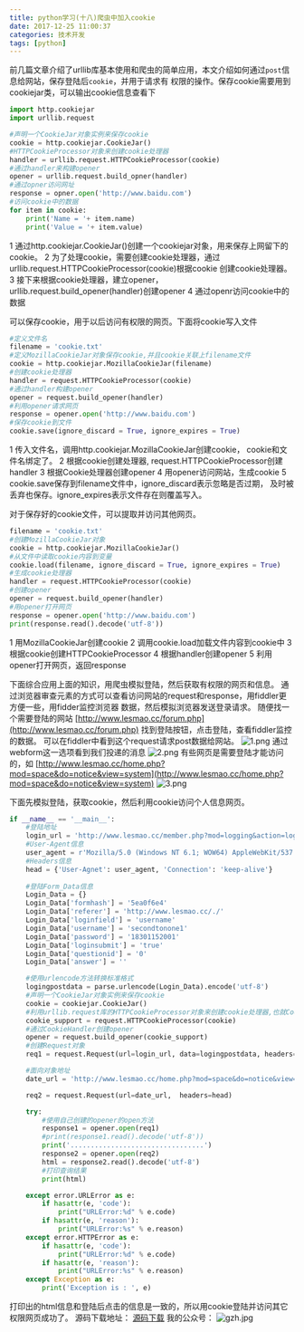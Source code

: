```yaml
---
title: python学习(十八)爬虫中加入cookie
date: 2017-12-25 11:00:37
categories: 技术开发
tags: [python]
---
```

前几篇文章介绍了urllib库基本使用和爬虫的简单应用，本文介绍如何通过`post`信息给网站，保存登陆后`cookie`，并用于请求有
权限的操作。保存cookie需要用到cookiejar类，可以输出cookie信息查看下
<!--more-->
``` python
import http.cookiejar
import urllib.request

#声明一个CookieJar对象实例来保存cookie
cookie = http.cookiejar.CookieJar()
#HTTPCookieProcessor对象来创建cookie处理器
handler = urllib.request.HTTPCookieProcessor(cookie)
#通过handler来构建opener
opener = urllib.request.build_opner(handler)
#通过opner访问网址
response = opner.open('http://www.baidu.com')
#访问cookie中的数据
for item in cookie:
	print('Name = '+ item.name)
	print('Value = '+ item.value)

```
1 通过http.cookiejar.CookieJar()创建一个cookiejar对象，用来保存上网留下的cookie。
2 为了处理cookie，需要创建cookie处理器，通过urllib.request.HTTPCookieProcessor(cookie)根据cookie
创建cookie处理器。
3 接下来根据cookie处理器，建立opener， urllib.request.build_opener(handler)创建opener
4 通过openr访问cookie中的数据

可以保存cookie，用于以后访问有权限的网页。下面将cookie写入文件
``` python
#定义文件名
filename = 'cookie.txt'
#定义MozillaCookieJar对象保存cookie,并且cookie关联上filename文件
cookie = http.cookiejar.MozillaCookieJar(filename)
#创建cookie处理器
handler = request.HTTPCookieProcessor(cookie)
#通过handler构建opener
opener = request.build_opener(handler)
#利用opener请求网页
response = opener.open('http://www.baidu.com')
#保存cookie到文件
cookie.save(ignore_discard = True, ignore_expires = True)
```
1 传入文件名，调用http.cookiejar.MozillaCookieJar创建cookie，
cookie和文件名绑定了。
2 根据cookie创建处理器, request.HTTPCookieProcessor创建handler
3 根据Cookie处理器创建opener
4 用opener访问网站，生成cookie
5 cookie.save保存到filename文件中，ignore_discard表示忽略是否过期，
及时被丢弃也保存。ignore_expires表示文件存在则覆盖写入。

对于保存好的cookie文件，可以提取并访问其他网页。

``` python
filename = 'cookie.txt'
#创建MozillaCookieJar对象
cookie = http.cookiejar.MozillaCookieJar()
#从文件中读取cookie内容到变量
cookie.load(filename, ignore_discard = True, ignore_expires = True)
#生成cookie处理器
handler = request.HTTPCookieProcessor(cookie)
#创建opener
opener = request.build_opener(handler)
#用opener打开网页
response = opener.open('http://www.baidu.com')
print(response.read().decode('utf-8'))
```
1 用MozillaCookieJar创建cookie
2 调用cookie.load加载文件内容到cookie中
3 根据cookie创建HTTPCookieProcessor
4 根据handler创建opener
5 利用opener打开网页，返回response

下面综合应用上面的知识，用爬虫模拟登陆，然后获取有权限的网页和信息。
通过浏览器审查元素的方式可以查看访问网站的request和response，用fiddler更方便一些，用fidder监控浏览器
数据，然后模拟浏览器发送登录请求。
随便找一个需要登陆的网站
[http://www.lesmao.cc/forum.php](http://www.lesmao.cc/forum.php)
找到登陆按钮，点击登陆，查看fiddler监控的数据。
可以在fiddler中看到这个request请求post数据给网站。
![1.png](1.png)
通过webform这一选项看到我们投递的消息
![2.png](2.png)
有些网页是需要登陆才能访问的，如
[http://www.lesmao.cc/home.php?mod=space&do=notice&view=system](http://www.lesmao.cc/home.php?mod=space&do=notice&view=system)
![3.png](3.png)

下面先模拟登陆，获取cookie，然后利用cookie访问个人信息网页。
``` python
if __name__ == '__main__':
    #登陆地址
    login_url = 'http://www.lesmao.cc/member.php?mod=logging&action=login&referer='    
    #User-Agent信息                   
    user_agent = r'Mozilla/5.0 (Windows NT 6.1; WOW64) AppleWebKit/537.36 (KHTML, like Gecko) Chrome/49.0.2623.221 Safari/537.36 SE 2.X MetaSr 1.0'
    #Headers信息
    head = {'User-Agnet': user_agent, 'Connection': 'keep-alive'}
    
    #登陆Form_Data信息
    Login_Data = {}
    Login_Data['formhash'] = '5ea0f6e4'
    Login_Data['referer'] = 'http://www.lesmao.cc/./'
    Login_Data['loginfield'] = 'username'         
    Login_Data['username'] = 'secondtonone1'      
    Login_Data['password'] = '18301152001'
    Login_Data['loginsubmit'] = 'true'
    Login_Data['questionid'] = '0'
    Login_Data['answer'] = ''

    #使用urlencode方法转换标准格式
    logingpostdata = parse.urlencode(Login_Data).encode('utf-8')
    #声明一个CookieJar对象实例来保存cookie
    cookie = cookiejar.CookieJar()
    #利用urllib.request库的HTTPCookieProcessor对象来创建cookie处理器,也就CookieHandler
    cookie_support = request.HTTPCookieProcessor(cookie)
    #通过CookieHandler创建opener
    opener = request.build_opener(cookie_support)
    #创建Request对象
    req1 = request.Request(url=login_url, data=logingpostdata, headers=head)

    #面向对象地址
    date_url = 'http://www.lesmao.cc/home.php?mod=space&do=notice&view=system'

    req2 = request.Request(url=date_url,  headers=head)

    try:
        #使用自己创建的opener的open方法
        response1 = opener.open(req1)
        #print(response1.read().decode('utf-8'))
        print('.................................')
        response2 = opener.open(req2)
        html = response2.read().decode('utf-8') 
        #打印查询结果
        print(html)

    except error.URLError as e:
        if hasattr(e, 'code'):
            print("URLError:%d" % e.code)
        if hasattr(e, 'reason'):
            print("URLError:%s" % e.reason)
    except error.HTTPError as e:
        if hasattr(e, 'code'):
            print("URLError:%d" % e.code)
        if hasattr(e, 'reason'):
            print("URLError:%s" % e.reason)
    except Exception as e:
        print('Exception is : ', e)

```
打印出的html信息和登陆后点击的信息是一致的，所以用cookie登陆并访问其它权限网页成功了。
源码下载地址：
[源码下载](https://github.com/secondtonone1/python-)
我的公众号：
![gzh.jpg](gzh.jpg)

